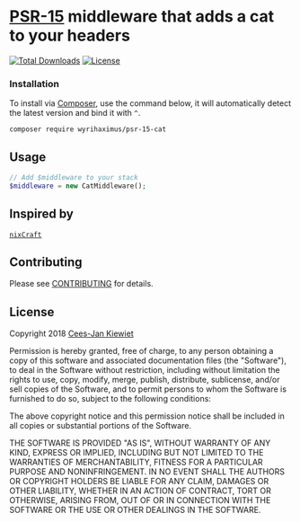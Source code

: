 # [PSR-15](http://www.php-fig.org/psr/psr-15/) middleware that adds a cat to your headers

[![Total Downloads](https://poser.pugx.org/WyriHaximus/psr-15-cat/downloads.png)](https://packagist.org/packages/WyriHaximus/psr-15-cat/stats)
[![License](https://poser.pugx.org/WyriHaximus/psr-15-cat/license.png)](https://packagist.org/packages/wyrihaximus/psr-15-cat)

### Installation ###

To install via [Composer](http://getcomposer.org/), use the command below, it will automatically detect the latest version and bind it with `^`.

```
composer require wyrihaximus/psr-15-cat 
```

## Usage ##

```php
// Add $middleware to your stack
$middleware = new CatMiddleware();
```

## Inspired by ##

[`nixCraft`](https://twitter.com/nixcraft/status/1027639812378054656)

## Contributing ##

Please see [CONTRIBUTING](CONTRIBUTING.md) for details.

## License ##

Copyright 2018 [Cees-Jan Kiewiet](http://wyrihaximus.net/)

Permission is hereby granted, free of charge, to any person
obtaining a copy of this software and associated documentation
files (the "Software"), to deal in the Software without
restriction, including without limitation the rights to use,
copy, modify, merge, publish, distribute, sublicense, and/or sell
copies of the Software, and to permit persons to whom the
Software is furnished to do so, subject to the following
conditions:

The above copyright notice and this permission notice shall be
included in all copies or substantial portions of the Software.

THE SOFTWARE IS PROVIDED "AS IS", WITHOUT WARRANTY OF ANY KIND,
EXPRESS OR IMPLIED, INCLUDING BUT NOT LIMITED TO THE WARRANTIES
OF MERCHANTABILITY, FITNESS FOR A PARTICULAR PURPOSE AND
NONINFRINGEMENT. IN NO EVENT SHALL THE AUTHORS OR COPYRIGHT
HOLDERS BE LIABLE FOR ANY CLAIM, DAMAGES OR OTHER LIABILITY,
WHETHER IN AN ACTION OF CONTRACT, TORT OR OTHERWISE, ARISING
FROM, OUT OF OR IN CONNECTION WITH THE SOFTWARE OR THE USE OR
OTHER DEALINGS IN THE SOFTWARE.
